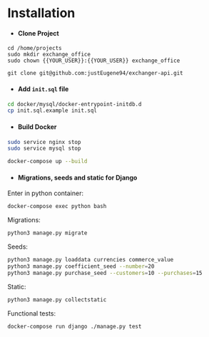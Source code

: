 # Installation

* #### Clone Project

```
cd /home/projects
sudo mkdir exchange_office
sudo chown {{YOUR_USER}}:{{YOUR_USER}} exchange_office

git clone git@github.com:justEugene94/exchanger-api.git
```

* #### Add `init.sql` file

```bash
cd docker/mysql/docker-entrypoint-initdb.d
cp init.sql.example init.sql
```

* #### Build Docker

```bash
sudo service nginx stop
sudo service mysql stop

docker-compose up --build
```

* #### Migrations, seeds and static for Django
Enter in python container:
```bash
docker-compose exec python bash
```

Migrations:
```bash
python3 manage.py migrate
```

Seeds:
```bash
python3 manage.py loaddata currencies commerce_value
python3 manage.py coefficient_seed --number=20
python3 manage.py purchase_seed --customers=10 --purchases=15
```

Static:
```bash
python3 manage.py collectstatic
```

Functional tests:
```bash
docker-compose run django ./manage.py test
```